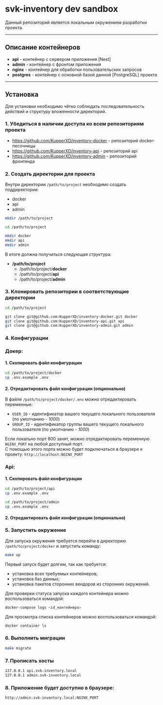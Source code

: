 # svk-inventory dev sandbox
Данный репозиторий является локальным окружением разработки проекта.

---

## Описание контейнеров
- **api** - контейнер с сервером приложения [Nest]
- **admin** - контейнер с фронтом приложения
- **nginx** - контейнер для обработки пользовательских запросов
- **postgres** - контейнер с основной базой данной [PostgreSQL] проекта

---

## Установка
Для установки необходимо чётко соблюдать последовательность действий и структуру вложенности директорий.

### 1. Убедиться в наличии доступа ко всем репозиториям проекта
- https://github.com/KupperXD/inventory-docker - репозиторий docker-песочницы
- https://github.com/KupperXD/inventory-api - репозиторий api
- https://github.com/KupperXD/inventory-admin - репозиторий фронтенда

### 2. Создать директории для проекта
Внутри директории `/path/to/project` необходимо создать поддиректории:
- docker
- api
- admin

```bash
mkdir /path/to/project

cd /path/to/project

mkdir docker
mkdir api
mkdir admin
```

В итоге должна получиться следующая структура:
- **/path/to/project**
    - /path/to/project/**docker**
    - /path/to/project/**api**
    - /path/to/project/**admin**

### 3. Клонировать репозитории в соответствующие директории
```bash
cd /path/to/project

git clone git@github.com:KupperXD/inventory-docker.git docker
git clone git@github.com:KupperXD/inventory-api.git api
git clone git@github.com:KupperXD/inventory-admin.git admin
```

### 4. Конфигурации

### Докер:
#### 1. Скопировать файл конфигурации

```bash
cd /path/to/project/docker
cp .env.example .env
```

#### 2. Отредактировать файл конфигурации (опционально)
В файле `/path/to/project/docker/.env` можно отредактировать переменные:
- `USER_ID` - идентификатор вашего текущего локального пользователя (по умолчанию - *1000*)
- `GROUP_ID` - идентификатор группы вашего текущего локального пользователя (по умолчанию - *1000*)

Если локально порт 800 занят, можно отредактировать переменную `NGINX_PORT` на любой доступный порт.  
С помощью этого порта можно будет подключаться в браузере к проекту:
`http://localhost:NGINX_PORT`

### Api:
#### 1. Скопировать файл конфигурации
```bash
cd /path/to/project/api
cp .env.example .env

cd /path/to/project/admin
cp .env.example .env
```

#### 2. Отредактировать файл конфигурации (опционально)

### 5. Запустить окружение
Для запуска окружения требуется перейти в директорию `/path/to/project/docker` и запустить команду:
```bash
make up
```

Первый запуск будет долгим, так как требуется:
- установка всех требуемых контейнеров;
- установка баз данных;
- установка пакетов сторонних вендоров из сторонних окружений.

Для проверки статуса запуска каждого контейнера можно воспользоваться командой:
```bash
docker-compose logs <id_контейнера>
```

Для просмотра списка контейнеров можно воспользоваться командой:
```bash
docker container ls
```

### 6. Выполнить миграции

```bash
make migrate
```

### 7. Прописать хосты
```bash
127.0.0.1 api.svk-inventory.local
127.0.0.1 admin.svk-inventory.local
```

### 8. Приложение будет доступно в браузере:
`http://admin.svk-inventory.local:NGINX_PORT`
